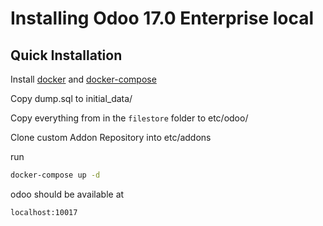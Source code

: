 # Installing Odoo 17.0 Enterprise local

## Quick Installation

Install [docker](https://docs.docker.com/get-docker/) and [docker-compose](https://docs.docker.com/compose/install/) 

Copy dump.sql to initial_data/

Copy everything from in the `filestore` folder to etc/odoo/

Clone custom Addon Repository into etc/addons

run

``` bash
docker-compose up -d
```

odoo should be available at

`localhost:10017`